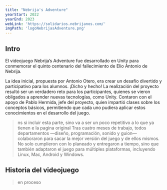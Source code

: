 ```yaml
---
title: "Nebrija's Adventure"
yearStart: 2022
yearEnd: 2023
webLink: 'https://solidarios.nebrijanos.com/'
imgPath: 'logoNebrijasAdventure.png'
---
```



## Intro
El videojuego Nebrija’s Adventure fue desarrollado en Unity para conmemorar el quinto centenario del fallecimiento de Elio Antonio de Nebrija.

La idea inicial, propuesta por Antonio Otero, era crear un desafío divertido y participativo para los alumnos. ¡Dicho y hecho! La realización del proyecto resultó ser un verdadero reto para los participantes, quienes se vieron obligados a aprender nuevas tecnologías, como Unity. Contaron con el apoyo de Pablo Hermida, jefe del proyecto, quien impartió clases sobre los conceptos básicos, permitiendo que cada uno pudiera aplicar estos conocimientos en el desarrollo del juego.

>ns si incluir esta parte, sino va a ser un poco repetitivo a lo que ya tienen e la pagina original
Tras cuatro meses de trabajo, todos departamentos —diseño, programación, sonido y guion— colaboraron para sacar la mejor versión del juego y de ellos mismos. 
No solo cumplieron con lo planeado y entregaron a tiempo, sino que también adaptaron el juego para múltiples plataformas, incluyendo Linux, Mac, Android y Windows.


## Historia del videojuego
> en proceso
